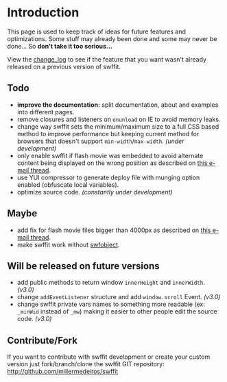 # Introduction #

This page is used to keep track of ideas for future features and optimizations. Some stuff may already been done and some may never be done... So **don't take it too serious...**

View the [change\_log](change_log.md) to see if the feature that you want wasn't already released on a previous version of swffit.

## Todo ##
  * **improve the documentation:** split documentation, about and examples into different pages.
  * remove closures and listeners on `onunload` on IE to avoid memory leaks.
  * change way swffit sets the minimum/maximum size to a full CSS based method to improve performance but keeping current method for browsers that doesn't support `min-width`/`max-width`. _(under development)_
  * only enable swffit if flash movie was embedded to avoid alternate content being displayed on the wrong position as described on [this e-mail thread](http://groups.google.com/group/swffit/browse_thread/thread/6ce037dfcb1e1ff2).
  * use YUI compressor to generate deploy file with munging option enabled (obfuscate local variables).
  * optimize source code. _(constantly under development)_

## Maybe ##

  * add fix for flash movie files bigger than 4000px as described on [this e-mail thread](http://groups.google.com/group/swffit/browse_thread/thread/d493f159a009689/).
  * make swffit work without [swfobject](http://code.google.com/p/swfobject/).

## Will be released on future versions ##

  * add public methods to return window `innerHeight` and `innerWidth`. _(v3.0)_
  * change `addEventListener` structure and add `window.scroll` Event. _(v3.0)_
  * change swffit private vars names to something more readable (ex: `_minWid` instead of `_mw`) making it easier to other people edit the source code. _(v3.0)_

## Contribute/Fork ##

If you want to contribute with swffit development or create your custom version just fork/branch/clone the swffit GIT repository: http://github.com/millermedeiros/swffit